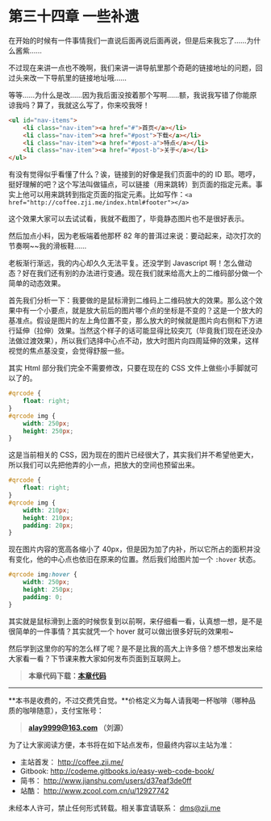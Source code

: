 第三十四章 一些补遗
===

在开始的时候有一件事情我们一直说后面再说后面再说，但是后来我忘了……为什么酱紫……

不过现在来讲一点也不晚啊，我们来讲一讲导航里那个奇葩的链接地址的问题，回过头来改一下导航里的链接地址哦……

等等……为什么是改……因为我后面没按着那个写啊……额，我说我写错了你能原谅我吗？算了，我就这么写了，你来咬我呀！

```html
<ul id="nav-items">
	<li class="nav-item"><a href="#">首页</a></li>
	<li class="nav-item"><a href="#post">下载</a></li>
	<li class="nav-item"><a href="#post-a">特点</a></li>
	<li class="nav-item"><a href="#post-b">关于</a></li>
</ul>
```

有没有觉得似乎看懂了什么？诶，链接到的好像是我们页面中的的 ID 耶。嗯哼，挺好理解的吧？这个写法叫做锚点，可以链接（用来跳转）到页面的指定元素。事实上他可以用来跳转到指定页面的指定元素。比如写作：`<a href="http://coffee.zji.me/index.html#footer"></a>`

这个效果大家可以去试试看，我就不截图了，毕竟静态图片也不是很好表示。

然后加点小料，因为老板端着他那杯 82 年的普洱过来说：要动起来，动次打次的节奏啊~~我的滑板鞋……

老板渐行渐远，我的内心却久久无法平复。还没学到 Javascript 啊！怎么做动态？好在我们还有别的办法进行变通。现在我们就来给高大上的二维码部分做一个简单的动态效果。

首先我们分析一下：我要做的是鼠标滑到二维码上二维码放大的效果。那么这个效果中有一个小要点，就是放大前后的图片哪个点的坐标是不变的？这是一个放大的基准点。假设是图片的左上角位置不变，那么放大的时候就是图片向右侧和下方进行延伸（拉伸）效果。当然这个样子的话可能显得比较突兀（毕竟我们现在还没办法做过渡效果），所以我们选择中心点不动，放大时图片向四周延伸的效果，这样视觉的焦点基没变，会觉得舒服一些。

其实 Html 部分我们完全不需要修改，只要在现在的 CSS 文件上做些小手脚就可以了的。

```CSS
#qrcode {
	float: right;
}
#qrcode img {
	width: 250px;
	height: 250px;
}
```

这是当前相关的 CSS，因为现在的图片已经很大了，其实我们并不希望他更大，所以我们可以先把他弄的小一点，把放大的空间也预留出来。

```CSS
#qrcode {
	float: right;
}
#qrcode img {
	width: 210px;
	height: 210px;
	padding: 20px;
}
```

现在图片内容的宽高各缩小了 40px，但是因为加了内补，所以它所占的面积并没有变化，他的中心点也依旧在原来的位置。然后我们给图片加一个 `:hover` 状态。

```CSS
#qrcode img:hover {
	width: 250px;
	height: 250px;
	padding: 0;
}
```

其实就是鼠标滑到上面的时候恢复到以前啊，来仔细看一看，认真想一想，是不是很简单的一件事情？其实就凭一个 hover 就可以做出很多好玩的效果啦~

然后学到这里你的写的怎么样了呢？是不是比我的高大上许多倍？想不想发出来给大家看一看？下节课来教大家如何发布页面到互联网上。

> **本章代码下载：[本章代码](http://coffee.zji.me/show-code/34.zip)**

---

**本书是收费的，不过交费凭自觉。**价格定义为每人请我喝一杯咖啡（哪种品质的咖啡随意），支付宝账号：

> **alay9999@163.com  （刘源）**

为了让大家阅读方便，本书将在如下站点发布，但最终内容以主站为准：

* 主站首发： http://coffee.zji.me/
* Gitbook: http://codeme.gitbooks.io/easy-web-code-book/
* 简书： http://www.jianshu.com/users/d37eaf3de0ff
* 站酷： http://www.zcool.com.cn/u/12927742

未经本人许可，禁止任何形式转载。相关事宜请联系： dms@zji.me